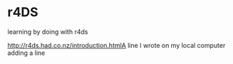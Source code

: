 # r4DS
learning by doing with r4ds

http://r4ds.had.co.nz/introduction.htmlA line I wrote on my local computer
adding a line
